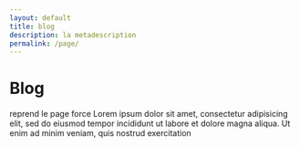 ```yaml
---
layout: default
title: blog
description: la metadescription
permalink: /page/
---
```


# Blog

reprend le page force Lorem ipsum dolor sit amet, consectetur adipisicing elit, sed do eiusmod
tempor incididunt ut labore et dolore magna aliqua. Ut enim ad minim veniam,
quis nostrud exercitation

